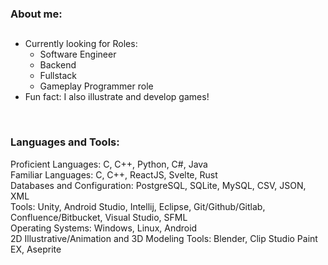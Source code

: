 ### About me:

## 
- Currently looking for Roles:
  * Software Engineer
  * Backend
  * Fullstack
  * Gameplay Programmer role
- Fun fact: I also illustrate and develop games!
<br />

### Languages and Tools:

Proficient Languages: C, C++, Python, C#, Java 
<br />
Familiar Languages: C, C++, ReactJS, Svelte, Rust
<br />
Databases and Configuration: PostgreSQL, SQLite, MySQL, CSV, JSON, XML
<br />
Tools: Unity, Android Studio, Intellij, Eclipse,  Git/Github/Gitlab, Confluence/Bitbucket, Visual Studio, SFML
<br />
Operating Systems: Windows, Linux, Android
<br />
2D Illustrative/Animation and 3D Modeling Tools: Blender, Clip Studio Paint EX, Aseprite
<br />
